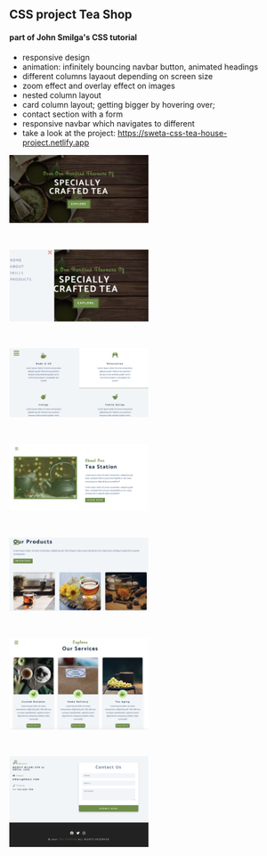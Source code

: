 ## CSS project Tea Shop

#### part of John Smilga's CSS tutorial

- responsive design
- animation: infinitely bouncing navbar button, animated headings
- different columns layaout depending on screen size
- zoom effect and overlay effect on images
- nested column layout
- card column layout; getting bigger by hovering over;
- contact section with a form
- responsive navbar which navigates to different
- take a look at the project: https://sweta-css-tea-house-project.netlify.app

<p align-items: center>
    <img src='./images/Screenshot-01.png' width='250'>
</p>
<br/>
<p align-items: center>
    <img src='./images/Screenshot-02.png' width='250'>
</p>
<br/>
<p align-items: center>
    <img src='./images/Screenshot-03.png' width='250'>
</p>
<br/>
<p align-items: center>
    <img src='./images/Screenshot-04.png' width='250'>
</p>
<br/>
<p align-items: center>
    <img src='./images/Screenshot-05.png' width='250'>
</p>
<br/>
<p align-items: center>
    <img src='./images/Screenshot-06.png' width='250'>
</p>
<br/>
<p align-items: center>
    <img src='./images/Screenshot-07.png' width='250'>
</p>
<br/>
